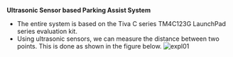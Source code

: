 **Ultrasonic Sensor based Parking Assist System**

- The entire system is based on the Tiva C series TM4C123G LaunchPad series evaluation kit. 
- Using ultrasonic sensors, we can measure the distance between two points. This is done as shown in the figure below.
![expl01](Final_Project/Images/exp01.svg) 

